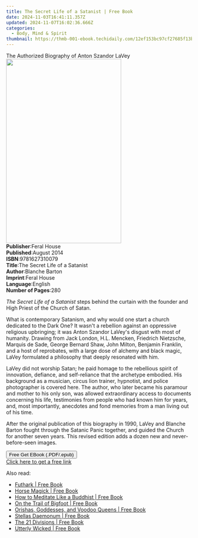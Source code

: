 ```yaml
---
title: The Secret Life of a Satanist | Free Book
date: 2024-11-03T16:41:11.357Z
updated: 2024-11-07T16:02:36.666Z
categories:
  - Body, Mind & Spirit
thumbnail: https://thmb-001-ebook.techidaily.com/12ef153bc97cf27685f13bcb6f3c290f30e1c936b63c2de7854a4594e4b69411.jpg
---
```

<main id="book-container">
  <div class="flex flex-col">
    <div class="book-brief flex-1 py-6 px-4 sm:p-6 md:py-10 md:px-8">
      <!-- brief-->
      <div class="book-brief-main">
        The Authorized Biography of Anton Szandor LaVey
      </div>
    </div>
    <div
      class="book-meta-info flex-1 grid gap-4 col-start-1 col-end-3 row-start-1 sm:mb-6 sm:grid-cols-4 lg:gap-6 lg:col-start-2 lg:row-end-6 lg:row-span-6 lg:mb-0"
    >
      <div
        class="book-meta-info-left place-content-center mt-4 p-4 text-sm leading-6 col-start-2 col-span-2 dark:text-slate-400"
      >
        <img
          class="w-full h-500 object-cover rounded-lg sm:h-255 sm:col-span-2 lg:col-span-full"
          src="https://img-001-ebook.techidaily.com/c46e879be3e7deec44458bade843e90de75dc7d02287cd9fba55b17d223611fd.jpg"
          alt=""
          width="312"
          height="500"
        />
      </div>
      <div
        class="book-meta-info-right mt-2 col-start-1 row-start-2 col-span-3 self-center"
      >
        <!-- meta data  -->
        <div class="flex flex-col px-4 md:px-8">
          <div class="flex-1">
            <strong>Publisher</strong>:<span class="px-2">Feral House</span>
          </div>
          <div class="flex-1">
            <strong>Published</strong>:<span class="px-2">August 2014</span>
          </div>
          <div class="flex-1">
            <strong>ISBN</strong>:<span class="px-2">9781627310079</span>
          </div>
          <div class="flex-1">
            <strong>Title</strong>:<span class="px-2"
              >The Secret Life of a Satanist</span
            >
          </div>
          <div class="flex-1">
            <strong>Author</strong>:<span class="px-2">Blanche Barton</span>
          </div>
          <div class="flex-1">
            <strong>Imprint</strong>:<span class="px-2">Feral House</span>
          </div>
          <div class="flex-1">
            <strong>Language</strong>:<span class="px-2">English</span>
          </div>
          <div class="flex-1">
            <strong>Number of Pages</strong>:<span class="px-2">280</span>
          </div>
        </div>
      </div>
    </div>
    <div class="book-description flex-1 py-6 px-4 sm:p-6 md:py-10 md:px-8">
      <div class="book-description-main">
        <div accordion-content="" id="description">
          <p>
            <i>The Secret Life of a Satanist</i> steps behind the curtain with
            the founder and High Priest of the Church of Satan.
          </p>
          <p>
            What is contemporary Satanism, and why would one start a church
            dedicated to the Dark One? It wasn't a rebellion against an
            oppressive religious upbringing; it was Anton Szandor LaVey's
            disgust with most of humanity. Drawing from Jack London, H.L.
            Mencken, Friedrich Nietzsche, Marquis de Sade, George Bernard Shaw,
            John Milton, Benjamin Franklin, and a host of reprobates, with a
            large dose of alchemy and black magic, LaVey formulated a philosophy
            that deeply resonated with him.
          </p>
          <p>
            LaVey did not worship Satan; he paid homage to the rebellious spirit
            of innovation, defiance, and self-reliance that the archetype
            embodied. His background as a musician, circus lion trainer,
            hypnotist, and police photographer is covered here. The author, who
            later became his paramour and mother to his only son, was allowed
            extraordinary access to documents concerning his life, testimonies
            from people who had known him for years, and, most importantly,
            anecdotes and fond memories from a man living out of his time.
          </p>
          <p>
            After the original publication of this biography in 1990, LaVey and
            Blanche Barton fought through the Satanic Panic together, and guided
            the Church for another seven years. This revised edition adds a
            dozen new and never-before-seen images.<br />
          </p>
        </div>
        <div class="accordion-fader"></div>
      </div>
    </div>
    <div class="book-excerpts flex-1 py-6 px-4 sm:p-6 md:py-10 md:px-8"></div>
    <div
      class="book-about-author flex-1 py-6 px-4 sm:p-6 md:py-10 md:px-8"
    ></div>
    <div class="book-free-get flex-1 py-6 px-4 sm:p-6 md:py-10 md:px-8">
      <button
        id="btn-free-get"
        class="bg-blue-500 hover:bg-blue-700 text-white font-bold py-2 px-4 rounded"
      >
        Free Get EBook (.PDF/.epub)
      </button>
      <div id="countdown-display" class="px-2 text-lg mt-2"></div>
      <a
        id="free-link"
        class="hidden bg-blue-500 hover:bg-blue-700 text-white font-bold py-2 px-4 rounded"
        href="https://www.ebooks.com/en-us/book/96362060/the-secret-life-of-a-satanist/blanche-barton/"
        target="_blank"
        >Click here to get a free link</a
      >
    </div>
    <script>
      let countdownTime = 0;
      let countdownInterval = null;
      document
        .getElementById('btn-free-get')
        .addEventListener('click', startCountdown);
      function startCountdown() {
        countdownTime = new Date().getTime() + 60000 * 3;
        countdownInterval = setInterval(updateCountdown, 1000);
        document.getElementById('btn-free-get').disabled = true;
        document
          .getElementById('btn-free-get')
          .classList.add('bg-gray-500', 'cursor-not-allowed');
      }
      function updateCountdown() {
        let currentTime = new Date().getTime();
        let timeLeft = countdownTime - currentTime;
        let secondsLeft = Math.floor(timeLeft / 1000);
        document.getElementById('countdown-display').innerHTML =
          `Remaining time: ${secondsLeft} seconds.`;
        if (secondsLeft <= 0) {
          clearInterval(countdownInterval);
          document.getElementById('btn-free-get').classList.add('hidden');
          document.getElementById('free-link').classList.remove('hidden');
          document.getElementById('countdown-display').innerHTML = '';
        }
      }
    </script>
  </div>
</main>

<ins class="adsbygoogle"
      style="display:block"
      data-ad-client="ca-pub-7571918770474297"
      data-ad-slot="8358498916"
      data-ad-format="auto"
      data-full-width-responsive="true"></ins>
    

<span class="atpl-alsoreadstyle">Also read:</span>
<div><ul>
<li><a href="https://novels-ebooks.techidaily.com/209780350-9781633411784-futhark/"><u>Futhark | Free Book</u></a></li>
<li><a href="https://novels-ebooks.techidaily.com/209780343-9781633411722-horse-magick/"><u>Horse Magick | Free Book</u></a></li>
<li><a href="https://novels-ebooks.techidaily.com/209780342-9781950253012-how-to-meditate-like-a-buddhist/"><u>How to Meditate Like a Buddhist | Free Book</u></a></li>
<li><a href="https://novels-ebooks.techidaily.com/209780346-9781632657626-on-the-trail-of-bigfoot/"><u>On the Trail of Bigfoot | Free Book</u></a></li>
<li><a href="https://novels-ebooks.techidaily.com/209780352-9781633411265-orishas-goddesses-and-voodoo-queens/"><u>Orishas, Goddesses, and Voodoo Queens | Free Book</u></a></li>
<li><a href="https://novels-ebooks.techidaily.com/209780344-9781633411647-stellas-daemonum/"><u>Stellas Daemonum | Free Book</u></a></li>
<li><a href="https://novels-ebooks.techidaily.com/209780351-9781633411548-the-21-divisions/"><u>The 21 Divisions | Free Book</u></a></li>
<li><a href="https://novels-ebooks.techidaily.com/209780349-9781633411708-utterly-wicked/"><u>Utterly Wicked | Free Book</u></a></li>
</ul></div>

